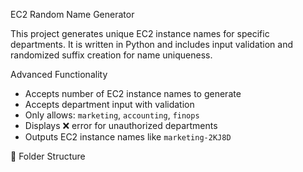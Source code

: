 EC2 Random Name Generator

This project generates unique EC2 instance names for specific departments. It is written in Python and includes input validation and randomized suffix creation for name uniqueness.



Advanced Functionality

- Accepts number of EC2 instance names to generate
- Accepts department input with validation
- Only allows: `marketing`, `accounting`, `finops`
- Displays ❌ error for unauthorized departments
- Outputs EC2 instance names like `marketing-2KJ8D`



📁 Folder Structure


